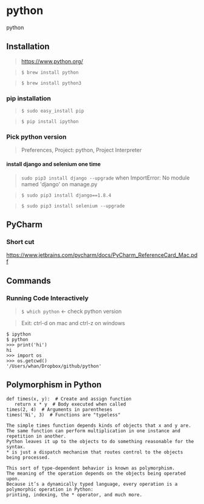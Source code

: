 # python
python

## Installation

> https://www.python.org/

> `$ brew install python`

> `$ brew install python3`

### pip installation

> `$ sudo easy_install pip`

> `$ pip install ipython`

### Pick python version

> Preferences, Project: python, Project Interpreter

#### install django and selenium one time

> `sudo pip3 install django --upgrade` when ImportError: No module named 'django' on manage.py

> `$ sudo pip3 install django==1.8.4`

> `$ sudo pip3 install selenium --upgrade`

## PyCharm

### Short cut

https://www.jetbrains.com/pycharm/docs/PyCharm_ReferenceCard_Mac.pdf

## Commands

### Running Code Interactively

> `$ which python`  <- check python version

> Exit: ctrl-d on mac and ctrl-z on windows

```
$ ipython
$ python
>>> print('hi')
hi
>>> import os
>>> os.getcwd()
'/Users/whan/Dropbox/github/python'
```

## Polymorphism in Python

```
def times(x, y):  # Create and assign function
   return x * y  # Body executed when called
times(2, 4)  # Arguments in parentheses
times('Ni', 3)  # Functions are "typeless"

The simple times function depends kinds of objects that x and y are.
The same function can perform multiplication in one instance and repetition in another.
Python leaves it up to the objects to do something reasonable for the syntax.
* is just a dispatch mechanism that routes control to the objects being processed.

This sort of type-dependent behavior is known as polymorphism.
The meaning of the operation depends on the objects being operated upon.
Because it’s a dynamically typed language, every operation is a polymorphic operation in Python:
printing, indexing, the * operator, and much more.
```
